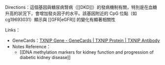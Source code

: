 Directions：這個基因與糖尿病腎病（[[DKD]]）的發病機制有關，特別是在血糖升高的狀況下，會增加發炎因子的水平。該基因附近的 CpG 位點（如cg19693031）顯示與 [[GFR|eGFR]] 的變化有顯著相關性​

Links：
- GeneCards：[TXNIP Gene - GeneCards | TXNIP Protein | TXNIP Antibody](https://www.genecards.org/cgi-bin/carddisp.pl?gene=TXNIP)
- Notes Reference：
	- [[DNA methylation markers for kidney function and progression of diabetic kidney disease]]